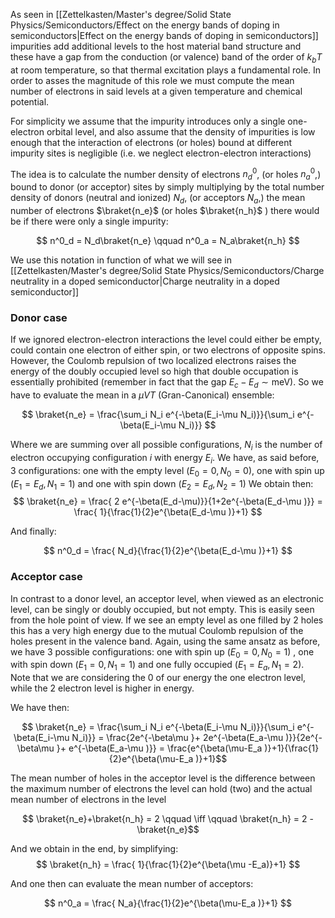 As seen in [[Zettelkasten/Master's degree/Solid State Physics/Semiconductors/Effect on the energy bands of doping in semiconductors|Effect on the energy bands of doping in semiconductors]] impurities add additional levels to the host material band structure and these have a gap from the conduction (or valence) band of the order of $k_bT$ at room temperature, so that thermal excitation plays a fundamental role.
In order to asses the magnitude of this role we must compute the mean number of electrons in said levels at a given temperature and chemical potential.

For simplicity we assume that the impurity introduces only a single one-electron orbital level, and also assume that the density of impurities is low enough that the interaction of electrons (or holes) bound at different impurity sites is negligible (i.e. we neglect electron-electron interactions)

The idea is to calculate the number density of electrons $n^0_d$, (or holes $n^0_a$,) bound to donor (or acceptor) sites by simply multiplying by the total number density of donors (neutral and ionized) $N_d$, (or acceptors $N_a$,) the mean number of electrons $\braket{n_e}$ (or holes $\braket{n_h}$ ) there would be if there were only a single impurity:

$$ n^0_d = N_d\braket{n_e} \qquad n^0_a = N_a\braket{n_h}  $$

We use this notation in function of what we will see in [[Zettelkasten/Master's degree/Solid State Physics/Semiconductors/Charge neutrality in a doped semiconductor|Charge neutrality in a doped semiconductor]]
### Donor case 

If we ignored electron-electron interactions the level could either be empty, could contain one electron of either spin, or two electrons of opposite spins. 
However, the Coulomb repulsion of two localized electrons raises the energy of the doubly occupied level so high that double occupation is essentially prohibited (remember in fact that the gap $E_c-E_d \sim \text{meV}$).
So we have to evaluate the mean in a $\mu VT$ (Gran-Canonical) ensemble:

$$ \braket{n_e} = \frac{\sum_i N_i e^{-\beta(E_i-\mu N_i)}}{\sum_i e^{-\beta(E_i-\mu N_i)}} $$

Where we are summing over all possible configurations, $N_i$ is the number of electron occupying configuration $i$ with energy $E_i$.
We have, as said before, 3 configurations: one with the empty level ($E_0=0, N_0=0$), one with spin up ($E_1=E_d, N_1=1$) and one with spin down ($E_2=E_d, N_2=1$)
We obtain then:
$$ \braket{n_e} = \frac{ 2 e^{-\beta(E_d-\mu)}}{1+2e^{-\beta(E_d-\mu )}} = \frac{ 1}{\frac{1}{2}e^{\beta(E_d-\mu )}+1}  $$

And finally:

$$ n^0_d  = \frac{ N_d}{\frac{1}{2}e^{\beta(E_d-\mu )}+1}  $$

### Acceptor case

In contrast to a donor level, an acceptor level, when viewed as an electronic level, can be singly or doubly occupied, but not empty. This is easily seen from the hole point of view. If we see an empty level as one filled by 2 holes this has a very high energy due to the mutual Coulomb repulsion of the holes present in the valence band.
Again, using the same ansatz as before, we have 3 possible configurations: one with spin up ($E_0=0, N_0=1$) , one with spin down ($E_1=0, N_1=1$) and one fully occupied ($E_1=E_a, N_1=2$). 
Note that we are considering the 0 of our energy the one electron level, while the 2 electron level is higher in energy.

We have then:

$$ \braket{n_e} = \frac{\sum_i N_i e^{-\beta(E_i-\mu N_i)}}{\sum_i e^{-\beta(E_i-\mu N_i)}} = \frac{2e^{-\beta\mu }+ 2e^{-\beta(E_a-\mu )}}{2e^{-\beta\mu }+ e^{-\beta(E_a-\mu )}} = \frac{e^{\beta(\mu-E_a )}+1}{\frac{1}{2}e^{\beta(\mu-E_a )}+1}$$

The mean number of holes in the acceptor level is the difference between the maximum number of electrons the level can hold (two) and the actual mean number of electrons in the level

$$ \braket{n_e}+\braket{n_h} = 2 \qquad \iff \qquad \braket{n_h} = 2 -\braket{n_e}$$

And we obtain in the end, by simplifying:
$$ \braket{n_h}  = \frac{ 1}{\frac{1}{2}e^{\beta(\mu -E_a)}+1}  $$

And one then can evaluate the mean number of acceptors:

$$ n^0_a  = \frac{ N_a}{\frac{1}{2}e^{\beta(\mu-E_a )}+1}  $$

